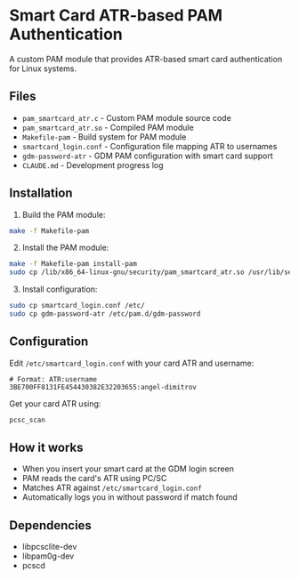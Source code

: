 # Smart Card ATR-based PAM Authentication

A custom PAM module that provides ATR-based smart card authentication for Linux systems.

## Files

- `pam_smartcard_atr.c` - Custom PAM module source code
- `pam_smartcard_atr.so` - Compiled PAM module
- `Makefile-pam` - Build system for PAM module
- `smartcard_login.conf` - Configuration file mapping ATR to usernames
- `gdm-password-atr` - GDM PAM configuration with smart card support
- `CLAUDE.md` - Development progress log

## Installation

1. Build the PAM module:
```bash
make -f Makefile-pam
```

2. Install the PAM module:
```bash
make -f Makefile-pam install-pam
sudo cp /lib/x86_64-linux-gnu/security/pam_smartcard_atr.so /usr/lib/security/
```

3. Install configuration:
```bash
sudo cp smartcard_login.conf /etc/
sudo cp gdm-password-atr /etc/pam.d/gdm-password
```

## Configuration

Edit `/etc/smartcard_login.conf` with your card ATR and username:
```
# Format: ATR:username
3BE700FF8131FE454430382E32203655:angel-dimitrov
```

Get your card ATR using:
```bash
pcsc_scan
```

## How it works

- When you insert your smart card at the GDM login screen
- PAM reads the card's ATR using PC/SC
- Matches ATR against `/etc/smartcard_login.conf`
- Automatically logs you in without password if match found

## Dependencies

- libpcsclite-dev
- libpam0g-dev
- pcscd